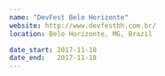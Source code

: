 ```yaml
---
name: "DevFest Belo Horizonte"
website: http://www.devfestbh.com.br/
location: Belo Horizonte, MG, Brazil

date_start: 2017-11-18
date_end:   2017-11-18
---
```

